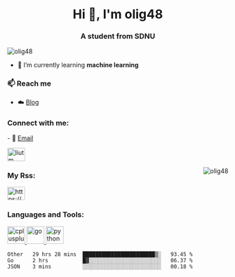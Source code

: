 <h1 align="center">Hi 👋, I'm olig48</h1>
<h3 align="center">A student from SDNU</h3>
<p align="left"> <img src="https://komarev.com/ghpvc/?username=olig48&label=Profile%20views&color=0e75b6&style=flat" alt="olig48" /> </p>

- 🌱 I’m currently learning **machine learning**

### 📫 Reach me 
- ☁️ <a href = "https://olig48.github.io">Blog</a>
<h3 align="left">Connect with me:</h3>
- 📧 <a href="1250312837@qq.com">Email</a>
<p align="left">
<a href="https://twitter.com/liutm" target="blank"><img align="center" src="https://cdn.jsdelivr.net/npm/simple-icons@3.0.1/icons/twitter.svg" alt="liutm" height="30" width="40" /></a>
</p>
<p><img align="right" src="https://github-readme-stats.vercel.app/api?username=olig48&show_icons=true" alt="olig48" /></p>
<h3 align="left">My Rss:</h3>
<p align="left">
<a href="https://olig48.github.io/atom.xml" target="blank"><img align="center" src="https://cdn.jsdelivr.net/npm/simple-icons@3.0.1/icons/rss.svg" alt="https://olig48.github.io/atom.xml" height="30" width="40" /></a>
</p>

<h3 align="left">Languages and Tools:</h3>
<p align="left"> <a href="https://www.w3schools.com/cpp/" target="_blank"> <img src="https://cdn.jsdelivr.net/gh/devicons/devicon/icons/cplusplus/cplusplus-original.svg" alt="cplusplus" width="40" height="40"/> </a> <a href="https://golang.org" target="_blank"> <img src="https://cdn.jsdelivr.net/gh/devicons/devicon/icons/go/go-original.svg" alt="go" width="40" height="40"/> </a> <a href="https://www.python.org" target="_blank"> <img src="https://cdn.jsdelivr.net/gh/devicons/devicon/icons/python/python-original.svg" alt="python" width="40" height="40"/> </a> </p>



  
<!--START_SECTION:waka-->
```text
Other   29 hrs 28 mins  ███████████████████████▒░   93.45 % 
Go      2 hrs           █▓░░░░░░░░░░░░░░░░░░░░░░░   06.37 % 
JSON    3 mins          ░░░░░░░░░░░░░░░░░░░░░░░░░   00.18 % 
```
<!--END_SECTION:waka-->
